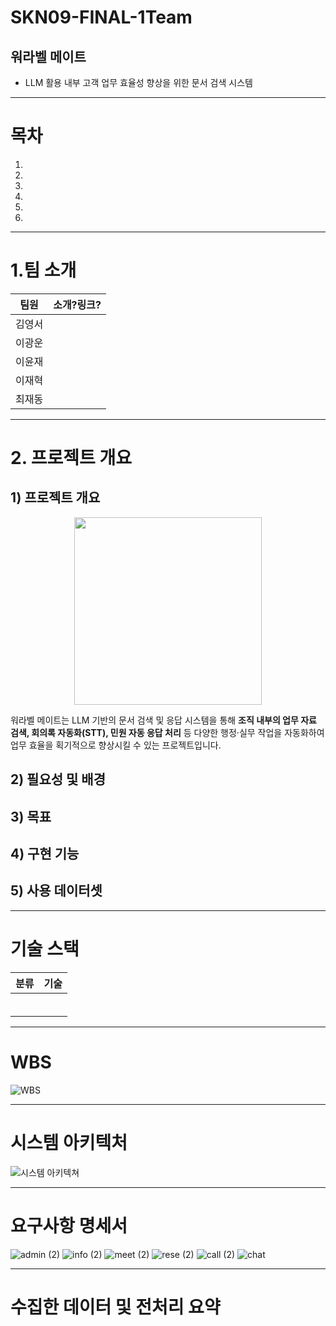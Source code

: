 # SKN09-FINAL-1Team
## 워라벨 메이트
- LLM 활용 내부 고객 업무 효율성 향상을 위한 문서 검색 시스템
 
---

# 목차
1. 
2. 
3. 
4. 
5. 
6.

---
# 1.팀 소개
|팀원|소개?링크?|
|--|--|
|김영서||
|이광운||
|이윤재||
|이재혁||
|최재동||

---
# 2. 프로젝트 개요

## 1) 프로젝트 개요
<p align="center">
  <img src="https://github.com/user-attachments/assets/786e722c-41b7-461f-ad77-816c858d0b7c" width="300"/>
</p>

워라벨 메이트는 LLM 기반의 문서 검색 및 응답 시스템을 통해 **조직 내부의 업무 자료 검색, 회의록 자동화(STT), 민원 자동 응답 처리** 등 다양한 행정·실무 작업을 자동화하여 업무 효율을 획기적으로 향상시킬 수 있는 프로젝트입니다.

## 2) 필요성 및 배경
## 3) 목표
## 4) 구현 기능
## 5) 사용 데이터셋

---
# 기술 스택
|분류|기술|
|--|--|
|||
|||
|||
|||
|||
|||


---
# WBS
![WBS](https://github.com/user-attachments/assets/7d978a23-f0a7-4f1f-905b-ef4d25263c61)

---
# 시스템 아키텍처
![시스템 아키텍쳐](https://github.com/user-attachments/assets/728049de-07c4-4952-a4f2-c4169afc7a2b)


---
# 요구사항 명세서
![admin (2)](https://github.com/user-attachments/assets/d5afeb62-3ce5-4e43-bb7f-1e30d1a04733)
![info (2)](https://github.com/user-attachments/assets/dc4c511b-dee3-419c-946f-54efb92fcb1c)
![meet (2)](https://github.com/user-attachments/assets/0a8749f4-5d68-451c-ba8a-c2497d205d82)
![rese (2)](https://github.com/user-attachments/assets/73ac1393-a5ee-4cb9-9f6c-dc984359fa80)
![call (2)](https://github.com/user-attachments/assets/45412638-3be4-4731-a2c5-759d6f3e40c5)
![chat](https://github.com/user-attachments/assets/e4add64f-4732-4483-a141-4d7f389161f3)

--- 
# 수집한 데이터 및 전처리 요약

 
